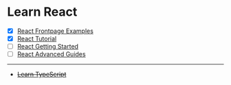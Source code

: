 # Learn React

* [X] [React Frontpage Examples](1-react-frontpage-examples/)
* [X] [React Tutorial](2-react-tutorial/)
* [ ] [React Getting Started](3-react-getting-started/)
* [ ] [React Advanced Guides](4-react-advanced-guides/)

---

* ~~[Learn TypeScript](learn-typescript/)~~

